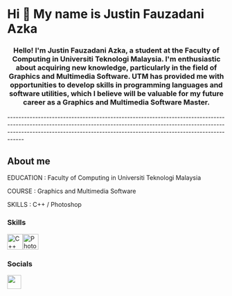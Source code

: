 Hi 👋 My name is Justin Fauzadani Azka
======================================

<h3><p align="center">Hello! I'm Justin Fauzadani Azka, a student at the Faculty of Computing in Universiti Teknologi Malaysia. I'm enthusiastic about acquiring new knowledge, particularly in the field of Graphics and Multimedia Software. UTM has provided me with opportunities to develop skills in programming languages and software utilities, which I believe will be valuable for my future career as a Graphics and Multimedia Software Master.</p></h3>
------------------------------------------------------------------------------------------------------------------------------------------------------------------------------------------------------------------------------------------------

<h2>About me</h2>

<p dir="auto">EDUCATION : Faculty of Computing in Universiti Teknologi Malaysia</p>
<p dir="auto">COURSE : Graphics and Multimedia Software</p>
<p dir="auto">SKILLS : C++ / Photoshop</p>

### Skills


<p align="left">
<a href="https://docs.microsoft.com/en-us/cpp/?view=msvc-170" target="_blank" rel="noreferrer"><img src="https://raw.githubusercontent.com/danielcranney/readme-generator/main/public/icons/skills/cplusplus-colored.svg" width="36" height="36" alt="C++" /></a><a href="https://www.adobe.com/uk/products/photoshop.html" target="_blank" rel="noreferrer"><img src="https://raw.githubusercontent.com/danielcranney/readme-generator/main/public/icons/skills/photoshop-colored.svg" width="36" height="36" alt="Photoshop" /></a>
</p>


### Socials

<p align="left"> <a href="https://www.github.com/justinfauza" target="_blank" rel="noreferrer"> <picture> <source media="(prefers-color-scheme: dark)" srcset="https://raw.githubusercontent.com/danielcranney/readme-generator/main/public/icons/socials/github-dark.svg" /> <source media="(prefers-color-scheme: light)" srcset="https://raw.githubusercontent.com/danielcranney/readme-generator/main/public/icons/socials/github.svg" /> <img src="https://raw.githubusercontent.com/danielcranney/readme-generator/main/public/icons/socials/github.svg" width="32" height="32" /> </picture> </a></p>
